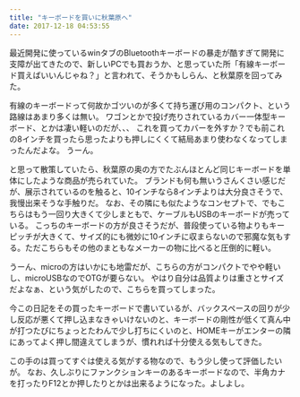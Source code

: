 ```yaml
---
title: "キーボードを買いに秋葉原へ"
date: 2017-12-18 04:53:55
---
```


最近開発に使っているwinタブのBluetoothキーボードの暴走が酷すぎて開発に支障が出てきたので、新しいPCでも買おうか、と思っていた所「有線キーボード買えばいいんじゃね？」と言われて、そうかもしらん、と秋葉原を回ってみた。

有線のキーボードって何故かゴツいのが多くて持ち運び用のコンパクト、という路線はあまり多くは無い。
ワゴンとかで投げ売りされているカバー一体型キーボード、とかは凄い軽いのだが、、、
これを買ってカバーを外すか？でも前これの8インチを買ったら思ったよりも押しにくくて結局あまり使わなくなってしまったんだよな。
うーん。

と思って散策していたら、秋葉原の奥の方でたぶんほとんど同じキーボードを単体にしたような商品が売られていた。
ブランドも何も無いうさんくさい感じだが、展示されているのを触ると、10インチなら8インチよりは大分良さそうで、我慢出来そうな手触りだ。
なお、その隣にも似たようなコンセプトで、でもこちらはもう一回り大きくて少しまともで、ケーブルもUSBのキーボードが売っている。
こっちのキーボードの方が良さそうだが、普段使っている物よりもキーピッチが大きくて、サイズ的にも微妙に10インチに収まらないので邪魔な気もする。ただこちらもその他のまともなメーカーの物に比べると圧倒的に軽い。

うーん、microの方はいかにも地雷だが、こちらの方がコンパクトでやや軽いし、microUSBなのでOTGが要らない。
やはり自分は品質よりは重さとサイズだよなぁ、という気がしたので、こちらを買ってしまった。

今この日記をその買ったキーボードで書いているが、バックスペースの回りが少し反応が悪くて押し込まなきゃいけないのと、キーボードの剛性が低くて真ん中が打つたびにちょっとたわんで少し打ちにくいのと、HOMEキーがエンターの隣にあってよく押し間違えてしまうが、慣れれば十分使える気もしてきた。

この手のは買ってすぐは使える気がする物なので、もう少し使って評価したいが。
なお、久しぶりにファンクションキーのあるキーボードなので、半角カナを打ったりF12とか押したりとかは出来るようになった。よしよし。
